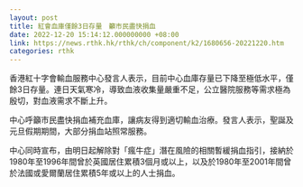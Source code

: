 ```yaml
---
layout: post
title: 紅會血庫僅餘3日存量　籲市民盡快捐血
date: 2022-12-20 15:14:12.000000000 +08:00
link: https://news.rthk.hk/rthk/ch/component/k2/1680656-20221220.htm
categories: rthk
---
```


香港紅十字會輸血服務中心發言人表示，目前中心血庫存量已下降至極低水平，僅餘3日存量。連日天氣寒冷，導致血液收集量嚴重不足，公立醫院服務等需求極為殷切，對血液需求不斷上升。

中心呼籲市民盡快捐血補充血庫，讓病友得到適切輸血治療。發言人表示，聖誕及元旦假期期間，大部分捐血站照常服務。

中心同時宣布，由明日起解除對「瘋牛症」潛在風險的相關暫緩捐血指引，接納於1980年至1996年間曾於英國居住累積3個月或以上，以及於1980年至2001年間曾於法國或愛爾蘭居住累積5年或以上的人士捐血。
